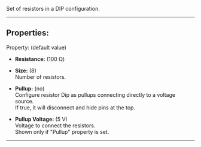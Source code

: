 Set of resistors in a DIP configuration.

---

## Properties:
Property: (default value)

- **Resistance:** (100 Ω) <br>

- **Size:** (8) <br>
   Number of resistors. <br>

- **Pullup:** (no) <br>
   Configure resistor Dip as pullups connecting directly to a voltage source. <br>
   If true, it will disconnect and hide pins at the top. <br>

- **Pullup Voltage:** (5 V) <br>
   Voltage to connect the resistors. <br>
   Shown only if "Pullup" property is set.

---
